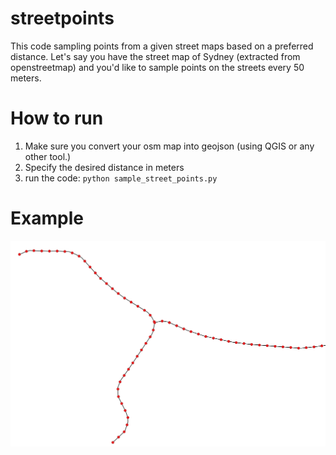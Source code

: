 # streetpoints

This code sampling points from a given street maps based on a preferred distance.
Let's say you have the street map of Sydney (extracted from openstreetmap) and you'd like to sample points on the streets every 50 meters.

# How to run
1. Make sure you convert your osm map into geojson (using QGIS or any other tool.)
2. Specify the desired distance in meters
3. run the code: `python sample_street_points.py` 

# Example

![50 meters sampling](/figs/sampling.png)

